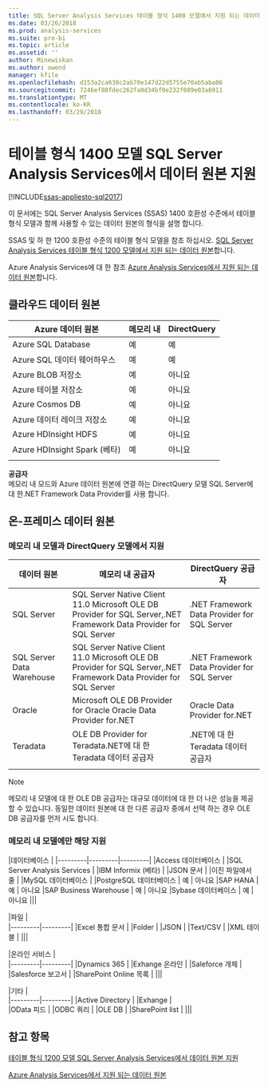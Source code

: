 ```yaml
---
title: SQL Server Analysis Services 테이블 형식 1400 모델에서 지원 되는 데이터 원본 | Microsoft Docs
ms.date: 03/26/2018
ms.prod: analysis-services
ms.suite: pro-bi
ms.topic: article
ms.assetid: ''
author: Minewiskan
ms.author: owend
manager: kfile
ms.openlocfilehash: d153a2ca638c2ab70e147d22d5755e70ab5aba06
ms.sourcegitcommit: 7246ef88fdec262fa0d34bf0e232f089e03a6911
ms.translationtype: MT
ms.contentlocale: ko-KR
ms.lasthandoff: 03/29/2018
---
```

# <a name="data-sources-supported-in-sql-server-analysis-services-tabular-1400-models"></a>테이블 형식 1400 모델 SQL Server Analysis Services에서 데이터 원본 지원

[!INCLUDE[ssas-appliesto-sql2017](../../includes/ssas-appliesto-sql2017.md)]

이 문서에는 SQL Server Analysis Services (SSAS) 1400 호환성 수준에서 테이블 형식 모델과 함께 사용할 수 있는 데이터 원본의 형식을 설명 합니다. 

SSAS 및 하 한 1200 호환성 수준의 테이블 형식 모델을 참조 하십시오. [SQL Server Analysis Services 테이블 형식 1200 모델에서 지원 되는 데이터 원본](data-sources-supported-ssas-tabular.md)합니다.

Azure Analysis Services에 대 한 참조 [Azure Analysis Services에서 지원 되는 데이터 원본](https://docs.microsoft.com/azure/analysis-services/analysis-services-datasource)합니다.


## <a name="cloud-data-sources"></a>클라우드 데이터 원본

|Azure 데이터 원본  |메모리 내  |DirectQuery  |
|---------|---------|---------|
|Azure SQL Database     |   예      |    예      |
|Azure SQL 데이터 웨어하우스     |   예      |   예       |
|Azure BLOB 저장소     |   예       |    아니요      |
|Azure 테이블 저장소    |   예       |    아니요      |
|Azure Cosmos DB      |  예        |  아니요        |
|Azure 데이터 레이크 저장소     |   예       |    아니요      |
|Azure HDInsight HDFS     |     예     |   아니요       |
|Azure HDInsight Spark (베타)     |   예       |   아니요       |
||||

**공급자**   
메모리 내 모드와 Azure 데이터 원본에 연결 하는 DirectQuery 모델 SQL Server에 대 한.NET Framework Data Provider를 사용 합니다.

## <a name="on-premises-data-sources"></a>온-프레미스 데이터 원본

### <a name="supported-by-in-memory-and-directquery-models"></a>메모리 내 모델과 DirectQuery 모델에서 지원

|데이터 원본 | 메모리 내 공급자 | DirectQuery 공급자 |
|  --- | --- | --- |
| SQL Server |SQL Server Native Client 11.0 Microsoft OLE DB Provider for SQL Server,.NET Framework Data Provider for SQL Server | .NET Framework Data Provider for SQL Server |
| SQL Server Data Warehouse |SQL Server Native Client 11.0 Microsoft OLE DB Provider for SQL Server,.NET Framework Data Provider for SQL Server | .NET Framework Data Provider for SQL Server |
| Oracle |Microsoft OLE DB Provider for Oracle Oracle Data Provider for.NET |Oracle Data Provider for.NET | |
| Teradata |OLE DB Provider for Teradata.NET에 대 한 Teradata 데이터 공급자 |.NET에 대 한 Teradata 데이터 공급자 | |
| | | |

> [!NOTE]
> 메모리 내 모델에 대 한 OLE DB 공급자는 대규모 데이터에 대 한 더 나은 성능을 제공할 수 있습니다. 동일한 데이터 원본에 대 한 다른 공급자 중에서 선택 하는 경우 OLE DB 공급자를 먼저 시도 합니다.  

### <a name="supported-by-in-memory-models-only"></a>메모리 내 모델에만 해당 지원

|데이터베이스  |
|---------|---------|---------|
|Access 데이터베이스     | 
|SQL Server Analysis Services     | 
|IBM Informix (베타) | 
|JSON 문서     | 
|이진 파일에서 줄     | 
|MySQL 데이터베이스     | 
|PostgreSQL 데이터베이스    | 예 | 아니요
|SAP HANA   | 예 | 아니요
|SAP Business Warehouse    | 예 | 아니요
|Sybase 데이터베이스     | 예 | 아니요
|||

|파일  |  
|---------|---------|
|Excel 통합 문서     |
|Folder     | 
|JSON | 
|Text/CSV    | 
|XML 테이블    | 
|||

|온라인 서비스  |  
|---------|---------|
|Dynamics 365      |
|Exhange 온라인     |
|Saleforce 개체    | 
|Salesforce 보고서     |
|SharePoint Online 목록     |
|||

|기타  |  
|---------|---------|
|Active Directory      | 
|Exhange     |  
|OData 피드     | 
|ODBC 쿼리     | 
|OLE DB  | 
|SharePoint list | 
|||

## <a name="see-also"></a>참고 항목

[테이블 형식 1200 모델 SQL Server Analysis Services에서 데이터 원본 지원](data-sources-supported-ssas-tabular.md)

[Azure Analysis Services에서 지원 되는 데이터 원본](https://docs.microsoft.com/azure/analysis-services/analysis-services-datasource)   